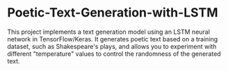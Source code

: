 # Poetic-Text-Generation-with-LSTM
This project implements a text generation model using an LSTM neural network in TensorFlow/Keras. It generates poetic text based on a training dataset, such as Shakespeare's plays, and allows you to experiment with different "temperature" values to control the randomness of the generated text.
